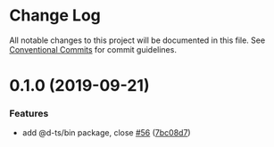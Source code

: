 # Change Log

All notable changes to this project will be documented in this file.
See [Conventional Commits](https://conventionalcommits.org) for commit guidelines.

# 0.1.0 (2019-09-21)


### Features

* add @d-ts/bin package, close [#56](https://github.com/rx-ts/types/blob/master/packages/bin/issues/56) ([7bc08d7](https://github.com/rx-ts/types/blob/master/packages/bin/commit/7bc08d7))
